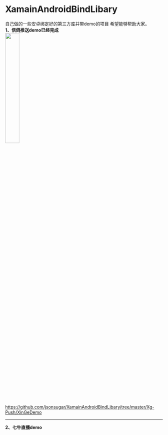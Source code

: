 # XamainAndroidBindLibary
自己做的一些安卓绑定好的第三方库并带demo的项目
希望能够帮助大家。<br>
**1、信鸽推送demo已经完成**
<br>
<img src="https://raw.githubusercontent.com/jsonsugar/XamainAndroidBindLibary/master/Screenshot/xinge-push-demo.png" width="30%"  style="width:30%"/>

<https://github.com/jsonsugar/XamainAndroidBindLibary/tree/master/Xg-Push/XinGeDemo>

***
**2、七牛直播demo**
